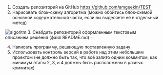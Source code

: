 1. Создать репозиторий на GitHub
https://github.com/amgeekin/TEST
2. Нарисовать блок-схему алгоритма (можно обойтись блок-схемой основной содержательной части, если вы выделяете её в отдельный метод)

![algoritm](https://user-images.githubusercontent.com/112032650/198838119-4b6b869f-6731-4d18-8062-303ef3ff94f3.jpg)
3. Снабдить репозиторий оформленным текстовым описанием решения (файл README.md)
+

4. Написать программу, решающую поставленную задачу
5. Использовать контроль версий в работе над этим небольшим проектом (не должно быть так, что всё залито одним коммитом, как минимум этапы 2, 3, и 4 должны быть расположены в разных коммитах)
